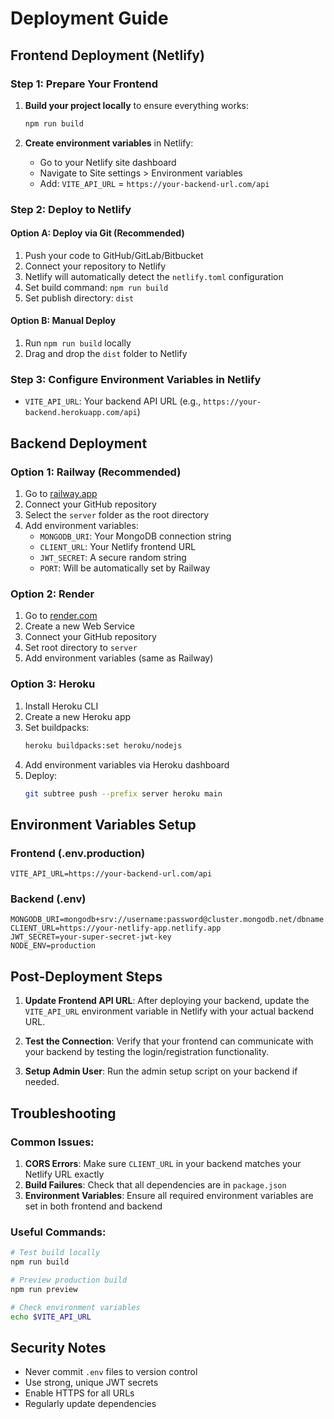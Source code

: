 # Deployment Guide

## Frontend Deployment (Netlify)

### Step 1: Prepare Your Frontend

1. **Build your project locally** to ensure everything works:

   ```bash
   npm run build
   ```

2. **Create environment variables** in Netlify:
   - Go to your Netlify site dashboard
   - Navigate to Site settings > Environment variables
   - Add: `VITE_API_URL` = `https://your-backend-url.com/api`

### Step 2: Deploy to Netlify

#### Option A: Deploy via Git (Recommended)

1. Push your code to GitHub/GitLab/Bitbucket
2. Connect your repository to Netlify
3. Netlify will automatically detect the `netlify.toml` configuration
4. Set build command: `npm run build`
5. Set publish directory: `dist`

#### Option B: Manual Deploy

1. Run `npm run build` locally
2. Drag and drop the `dist` folder to Netlify

### Step 3: Configure Environment Variables in Netlify

- `VITE_API_URL`: Your backend API URL (e.g., `https://your-backend.herokuapp.com/api`)

## Backend Deployment

### Option 1: Railway (Recommended)

1. Go to [railway.app](https://railway.app)
2. Connect your GitHub repository
3. Select the `server` folder as the root directory
4. Add environment variables:
   - `MONGODB_URI`: Your MongoDB connection string
   - `CLIENT_URL`: Your Netlify frontend URL
   - `JWT_SECRET`: A secure random string
   - `PORT`: Will be automatically set by Railway

### Option 2: Render

1. Go to [render.com](https://render.com)
2. Create a new Web Service
3. Connect your GitHub repository
4. Set root directory to `server`
5. Add environment variables (same as Railway)

### Option 3: Heroku

1. Install Heroku CLI
2. Create a new Heroku app
3. Set buildpacks:
   ```bash
   heroku buildpacks:set heroku/nodejs
   ```
4. Add environment variables via Heroku dashboard
5. Deploy:
   ```bash
   git subtree push --prefix server heroku main
   ```

## Environment Variables Setup

### Frontend (.env.production)

```env
VITE_API_URL=https://your-backend-url.com/api
```

### Backend (.env)

```env
MONGODB_URI=mongodb+srv://username:password@cluster.mongodb.net/dbname
CLIENT_URL=https://your-netlify-app.netlify.app
JWT_SECRET=your-super-secret-jwt-key
NODE_ENV=production
```

## Post-Deployment Steps

1. **Update Frontend API URL**: After deploying your backend, update the `VITE_API_URL` environment variable in Netlify with your actual backend URL.

2. **Test the Connection**: Verify that your frontend can communicate with your backend by testing the login/registration functionality.

3. **Setup Admin User**: Run the admin setup script on your backend if needed.

## Troubleshooting

### Common Issues:

1. **CORS Errors**: Make sure `CLIENT_URL` in your backend matches your Netlify URL exactly
2. **Build Failures**: Check that all dependencies are in `package.json`
3. **Environment Variables**: Ensure all required environment variables are set in both frontend and backend

### Useful Commands:

```bash
# Test build locally
npm run build

# Preview production build
npm run preview

# Check environment variables
echo $VITE_API_URL
```

## Security Notes

- Never commit `.env` files to version control
- Use strong, unique JWT secrets
- Enable HTTPS for all URLs
- Regularly update dependencies
